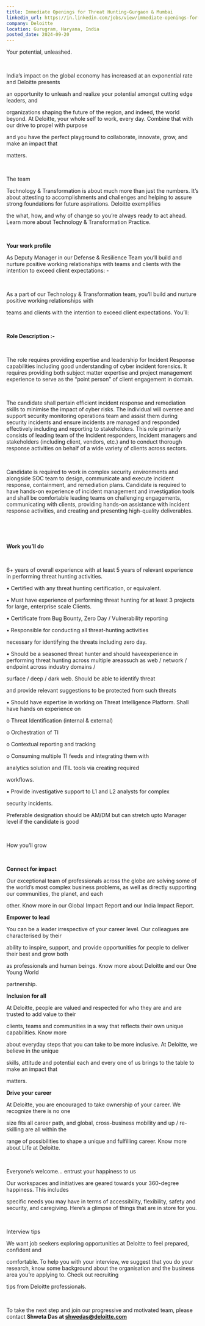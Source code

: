 ```yaml
---
title: Immediate Openings for Threat Hunting-Gurgaon & Mumbai
linkedin_url: https://in.linkedin.com/jobs/view/immediate-openings-for-threat-hunting-gurgaon-mumbai-at-deloitte-3982414582?position=1&pageNum=0&refId=gyOlaF9%2FJnTE0BcftTJH5g%3D%3D&trackingId=l7H7URIAD8bY8qGovqj14A%3D%3D
company: Deloitte
location: Gurugram, Haryana, India
posted_date: 2024-09-20
---
```


<div class="description__text description__text--rich">
<section class="show-more-less-html" data-max-lines="5">
<div class="show-more-less-html__markup show-more-less-html__markup--clamp-after-5 relative overflow-hidden">
<p>Your potential, unleashed.</p><p><br/></p><p>India’s impact on the global economy has increased at an exponential rate and Deloitte presents</p><p>an opportunity to unleash and realize your potential amongst cutting edge leaders, and</p><p>organizations shaping the future of the region, and indeed, the world beyond. At Deloitte, your whole self to work, every day. Combine that with our drive to propel with purpose</p><p>and you have the perfect playground to collaborate, innovate, grow, and make an impact that</p><p>matters.</p><p><br/></p><p>The team</p><p>Technology &amp; Transformation is about much more than just the numbers. It’s about attesting to accomplishments and challenges and helping to assure strong foundations for future aspirations. Deloitte exemplifies</p><p>the what, how, and why of change so you’re always ready to act ahead. Learn more about Technology &amp; Transformation Practice.</p><p><br/></p><p><strong>Your work profile</strong></p><p>As Deputy Manager in our Defense &amp; Resilience Team you’ll build and nurture positive working relationships with teams and clients with the intention to exceed client expectations: -</p><p><br/></p><p>As a part of our Technology &amp; Transformation team, you’ll build and nurture positive working relationships with</p><p>teams and clients with the intention to exceed client expectations. You’ll:</p><p><br/></p><p><strong>Role Description :-</strong></p><p><br/></p><p>The role requires providing expertise and leadership for Incident Response capabilities including good understanding of cyber incident forensics. It requires providing both subject matter expertise and project management experience to serve as the “point person” of client engagement in domain.</p><p><br/></p><p>The candidate shall pertain efficient incident response and remediation skills to minimise the impact of cyber risks. The individual will oversee and support security monitoring operations team and assist them during security incidents and ensure incidents are managed and responded effectively including and reporting to stakeholders. This role primarily consists of leading team of the Incident responders, Incident managers and stakeholders (including client, vendors, etc.) and to conduct thorough response activities on behalf of a wide variety of clients across sectors.</p><p><br/></p><p>Candidate is required to work in complex security environments and alongside SOC team to design, communicate and execute incident response, containment, and remediation plans. Candidate is required to have hands-on experience of incident management and investigation tools and shall be comfortable leading teams on challenging engagements, communicating with clients, providing hands-on assistance with incident response activities, and creating and presenting high-quality deliverables.</p><p><br/></p><p><br/></p><p><strong>Work you’ll do</strong></p><p><br/></p><p>6+ years of overall experience with at least 5 years of relevant experience in performing threat hunting activities.</p><p>• Certified with any threat hunting certification, or equivalent.</p><p>• Must have experience of performing threat hunting for at least 3 projects for large, enterprise scale Clients.</p><p>• Certificate from Bug Bounty, Zero Day / Vulnerability reporting</p><p>• Responsible for conducting all threat-hunting activities</p><p>necessary for identifying the threats including zero day.</p><p>• Should be a seasoned threat hunter and should haveexperience in performing threat hunting across multiple areassuch as web / network / endpoint across industry domains /</p><p>surface / deep / dark web. Should be able to identify threat</p><p>and provide relevant suggestions to be protected from such threats</p><p>• Should have expertise in working on Threat Intelligence Platform. Shall have hands on experience on</p><p>o Threat Identification (internal &amp; external)</p><p>o Orchestration of TI</p><p>o Contextual reporting and tracking</p><p>o Consuming multiple TI feeds and integrating them with</p><p>analytics solution and ITIL tools via creating required</p><p>workflows.</p><p>• Provide investigative support to L1 and L2 analysts for complex</p><p>security incidents.</p><p>Preferable designation should be AM/DM but can stretch upto Manager level if the candidate is good</p><p><br/></p><p>How you’ll grow</p><p><br/></p><p><strong>Connect for impact</strong></p><p>Our exceptional team of professionals across the globe are solving some of the world’s most complex business problems, as well as directly supporting our communities, the planet, and each</p><p>other. Know more in our Global Impact Report and our India Impact Report.</p><p><strong>Empower to lead</strong></p><p>You can be a leader irrespective of your career level. Our colleagues are characterised by their</p><p>ability to inspire, support, and provide opportunities for people to deliver their best and grow both</p><p>as professionals and human beings. Know more about Deloitte and our One Young World</p><p>partnership.</p><p><strong>Inclusion for all</strong></p><p>At Deloitte, people are valued and respected for who they are and are trusted to add value to their</p><p>clients, teams and communities in a way that reflects their own unique capabilities. Know more</p><p>about everyday steps that you can take to be more inclusive. At Deloitte, we believe in the unique</p><p>skills, attitude and potential each and every one of us brings to the table to make an impact that</p><p>matters.</p><p><strong>Drive your career</strong></p><p>At Deloitte, you are encouraged to take ownership of your career. We recognize there is no one</p><p>size fits all career path, and global, cross-business mobility and up / re-skilling are all within the</p><p>range of possibilities to shape a unique and fulfilling career. Know more about Life at Deloitte.</p><p><br/></p><p>Everyone’s welcome… entrust your happiness to us</p><p>Our workspaces and initiatives are geared towards your 360-degree happiness. This includes</p><p>specific needs you may have in terms of accessibility, flexibility, safety and security, and caregiving. Here’s a glimpse of things that are in store for you.</p><p><br/></p><p>Interview tips</p><p>We want job seekers exploring opportunities at Deloitte to feel prepared, confident and</p><p>comfortable. To help you with your interview, we suggest that you do your research, know some background about the organisation and the business area you’re applying to. Check out recruiting</p><p>tips from Deloitte professionals.</p><p><br/></p><p>To take the next step and join our progressive and motivated team, please contact <strong>Shweta Das at <u>shwedas@deloitte.com</u></strong></p><p></p>
</div>


<!-- --> </section>
</div>